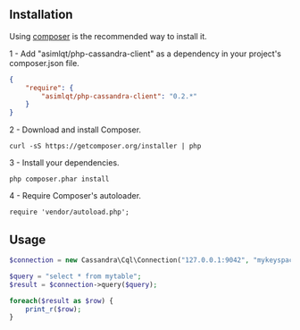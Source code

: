 ## Installation

Using [composer](https://getcomposer.org/) is the recommended way to install it.

1 - Add "asimlqt/php-cassandra-client" as a dependency in your project's composer.json file.

```json
{
    "require": {
        "asimlqt/php-cassandra-client": "0.2.*"
    }
}
```

2 - Download and install Composer.

```
curl -sS https://getcomposer.org/installer | php
```

3 - Install your dependencies.

```
php composer.phar install
```

4 - Require Composer's autoloader.

```
require 'vendor/autoload.php';
```

## Usage

```php
$connection = new Cassandra\Cql\Connection("127.0.0.1:9042", "mykeyspace");

$query = "select * from mytable";
$result = $connection->query($query);

foreach($result as $row) {
    print_r($row);
}
```
